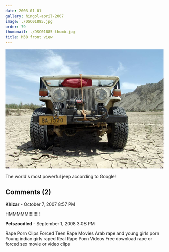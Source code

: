 ```yaml
---
date: 2003-01-01
gallery: hingol-april-2007
image: ./DSC01885.jpg
order: 79
thumbnail: ./DSC01885-thumb.jpg
title: M38 front view
---
```


![M38 front view](./DSC01885.jpg)

The world's most powerful jeep according to Google!

<div id="comments">

## Comments (2)

<div id="comment">

**Khizar** - October  7, 2007  8:57 PM

HMMMMM!!!!!!!!!

</div>

<div id="comment">

**Petszoodled** - September  1, 2008  3:08 PM

Rape Porn Clips Forced Teen Rape Movies
Arab rape and young girls porn
Young indian girls raped
Real Rape Porn Videos
Free download rape or forced sex movie or video clips

</div>

</div>